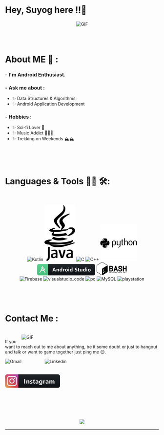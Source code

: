 # Hey, Suyog here !!👋

<div align="center">
<img hight="300" width="700" alt="GIF" align="center" src="https://user-images.githubusercontent.com/86179143/186424537-34fe7c7b-54c9-4202-838a-385c6e29b4dd.gif">
</div>

</br>
</br>
</br>


# About ME 💬 :

### - I'm Android Enthusiast.


### - Ask me about :
- ✨ Data Structures & Algorithms
- ✨ Android Application Development

### - Hobbies : 
- ✨ Sci-fi Lover 🚀
- ✨ Music Addict 🎵🎶🎸
- ✨ Trekking on Weekends 🏔️🏔️

</br>
</br>
</br>

# Languages & Tools 👨‍💻 🛠:
</br>

<p align="center">

<!-- For more icons please follow  https://github.com/MikeCodesDotNET/ColoredBadges -->
  <img src="https://img.shields.io/badge/kotlin-%230095D5.svg?style=for-the-badge&logo=kotlin&logoColor=white" alt="Kotlin" width="120" hight="50">
<img src="https://github.com/Xx-Ashutosh-xX/Xx-Ashutosh-xX/blob/master/assets/icons/java.png" alt="Java"  width="100" hight="50">
<img src="https://img.shields.io/badge/c-%2300599C.svg?style=for-the-badge&logo=c&logoColor=white" alt="C"  width="60" hight="50">
<img src="https://img.shields.io/badge/c++-%2300599C.svg?style=for-the-badge&logo=c%2B%2B&logoColor=white" alt="C++"  width="100" hight="50">

 <img src="https://github.com/Xx-Ashutosh-xX/Xx-Ashutosh-xX/blob/master/assets/icons/python.png" alt="Python" width="120" hight="50">
<img src="https://github.com/MikeCodesDotNET/ColoredBadges/blob/master/png/dev/tools/android_studio%402x.png" alt="Android Studio" width="190" hight="50">
<img src="https://github.com/Xx-Ashutosh-xX/Xx-Ashutosh-xX/blob/master/assets/icons/bash.png" alt="bash" width="100" hight="50">
</br>
<img src="https://img.shields.io/badge/Firebase-039BE5?style=for-the-badge&logo=Firebase&logoColor=white" alt="Firebase" width="140" hight="50">
<img src="https://github.com/Xx-Ashutosh-xX/Xx-Ashutosh-xX/blob/master/assets/icons/visualstudio_code.png" alt="visualstudio_code" width="240" hight="50">

<img src="https://github.com/Xx-Ashutosh-xX/Xx-Ashutosh-xX/blob/master/assets/icons/pc.png" alt="pc" width="100" hight="50">
<img src="https://img.shields.io/badge/mysql-%2300f.svg?style=for-the-badge&logo=mysql&logoColor=white" alt="MySQL" width="120" hight="50">
<img src="https://img.shields.io/badge/figma-%23F24E1E.svg?style=for-the-badge&logo=figma&logoColor=white" alt="playstation" width="120" hight="50">

</p>
</br>
</br>
</br>



# Contact Me :

<p>
 </br>



<img hight="200" width="450" align="right" alt="GIF" src="https://user-images.githubusercontent.com/86179143/186434061-b2371a29-72c3-4303-90b2-b0c4424b3203.gif">


If you want to reach out to me about anything, be it some doubt or just to hangout and talk or want to game together just ping me 😉.

<a href="mailto:mahajansuyog9322@gmail.com">
 <img align="left" alt="Gmail" width="130" hight="100" src="https://github.com/Xx-Ashutosh-xX/Xx-Ashutosh-xX/blob/master/assets/icons/gmail.png" />
</a>
<a href="https://www.linkedin.com/in/suyog-mahajan-b49205202/">
  <img align="left" alt="Linkedin" width="150" hight="100" src="https://github.com/Xx-Ashutosh-xX/Xx-Ashutosh-xX/blob/master/assets/icons/linkedin.png" />
</br>
</br>
</br>
</a>
<a href="https://www.instagram.com/suyog_mahajan_/">
  <img align="left" alt=" Insta" width="180" hight="100" src="https://github.com/MikeCodesDotNET/ColoredBadges/blob/master/png/social/instagram%402x.png" />
</a>
<!-- <a href="https://steamcommunity.com/profiles/76561198182224539/">
  <img align="left" alt="Steam" width="130" hight="100" src="https://github.com/Xx-Ashutosh-xX/Xx-Ashutosh-xX/blob/master/assets/icons/steam.png" />
</a> -->
 </p>
 

</br>
</br>
</br>
</br>
</br>
</br>
</br>



<p align="center" >  
  <a href="https://github.com/anuraghazra/github-readme-stats"> 
<img  src="https://github-readme-stats.vercel.app/api?username=SuyogMahajan&&show_icons=true&theme=radical"/>
  </a>
  </p>

*************

